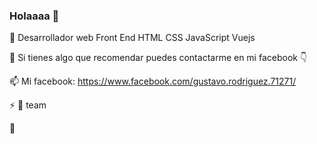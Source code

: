 ### Holaaaa 👋


🌱 Desarrollador web Front End HTML CSS JavaScript Vuejs 

 🤔 Si tienes algo que recomendar puedes contactarme en mi facebook :point_down:
 
 
 📫 Mi facebook: https://www.facebook.com/gustavo.rodriguez.71271/
 
 
 ⚡ :dog: team
 

:runner:

